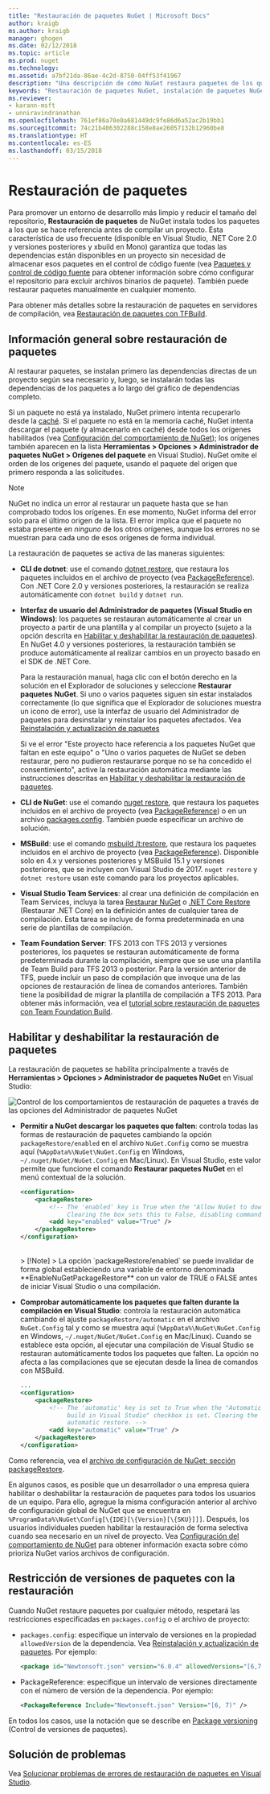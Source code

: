 ```yaml
---
title: "Restauración de paquetes NuGet | Microsoft Docs"
author: kraigb
ms.author: kraigb
manager: ghogen
ms.date: 02/12/2018
ms.topic: article
ms.prod: nuget
ms.technology: 
ms.assetid: a7bf21da-86ae-4c2d-8750-04ff53f41967
description: "Una descripción de cómo NuGet restaura paquetes de los que depende un proyecto, incluido cómo deshabilitar la restauración y la restricción de versiones."
keywords: "Restauración de paquetes NuGet, instalación de paquetes NuGet, instalación del paquete, restauración de paquetes, versiones de dependencia, deshabilitar la restauración automática, restricción de versiones de paquetes"
ms.reviewer:
- karann-msft
- unniravindranathan
ms.openlocfilehash: 761ef86a70e0a681449dc9fe86d6a52ac2b19bb1
ms.sourcegitcommit: 74c21b406302288c158e8ae26057132b12960be8
ms.translationtype: HT
ms.contentlocale: es-ES
ms.lasthandoff: 03/15/2018
---
```

# <a name="package-restore"></a>Restauración de paquetes

Para promover un entorno de desarrollo más limpio y reducir el tamaño del repositorio, **Restauración de paquetes** de NuGet instala todos los paquetes a los que se hace referencia antes de compilar un proyecto. Esta característica de uso frecuente (disponible en Visual Studio, .NET Core 2.0 y versiones posteriores y xbuild en Mono) garantiza que todas las dependencias están disponibles en un proyecto sin necesidad de almacenar esos paquetes en el control de código fuente (vea [Paquetes y control de código fuente](../consume-packages/packages-and-source-control.md) para obtener información sobre cómo configurar el repositorio para excluir archivos binarios de paquete). También puede restaurar paquetes manualmente en cualquier momento.

Para obtener más detalles sobre la restauración de paquetes en servidores de compilación, vea [Restauración de paquetes con TFBuild](../consume-packages/team-foundation-build.md).

## <a name="package-restore-overview"></a>Información general sobre restauración de paquetes

Al restaurar paquetes, se instalan primero las dependencias directas de un proyecto según sea necesario y, luego, se instalarán todas las dependencias de los paquetes a lo largo del gráfico de dependencias completo.

Si un paquete no está ya instalado, NuGet primero intenta recuperarlo desde la [caché](../consume-packages/managing-the-nuget-cache.md). Si el paquete no está en la memoria caché, NuGet intenta descargar el paquete (y almacenarlo en caché) desde todos los orígenes habilitados (vea [Configuración del comportamiento de NuGet](Configuring-NuGet-Behavior.md)); los orígenes también aparecen en la lista **Herramientas > Opciones > Administrador de paquetes NuGet > Orígenes del paquete** en Visual Studio). NuGet omite el orden de los orígenes del paquete, usando el paquete del origen que primero responda a las solicitudes.

> [!Note]
> NuGet no indica un error al restaurar un paquete hasta que se han comprobado todos los orígenes. En ese momento, NuGet informa del error solo para el último origen de la lista. El error implica que el paquete no estaba presente en *ninguno* de los otros orígenes, aunque los errores no se muestran para cada uno de esos orígenes de forma individual.

La restauración de paquetes se activa de las maneras siguientes:

- **CLI de dotnet**: use el comando [dotnet restore](/dotnet/core/tools/dotnet-restore?tabs=netcore2x), que restaura los paquetes incluidos en el archivo de proyecto (vea [PackageReference](../consume-packages/package-references-in-project-files.md)). Con .NET Core 2.0 y versiones posteriores, la restauración se realiza automáticamente con `dotnet build` y `dotnet run`.

- **Interfaz de usuario del Administrador de paquetes (Visual Studio en Windows)**: los paquetes se restauran automáticamente al crear un proyecto a partir de una plantilla y al compilar un proyecto (sujeto a la opción descrita en [Habilitar y deshabilitar la restauración de paquetes](#enabling-and-disabling-package-restore)). En NuGet 4.0 y versiones posteriores, la restauración también se produce automáticamente al realizar cambios en un proyecto basado en el SDK de .NET Core.

    Para la restauración manual, haga clic con el botón derecho en la solución en el Explorador de soluciones y seleccione **Restaurar paquetes NuGet**. Si uno o varios paquetes siguen sin estar instalados correctamente (lo que significa que el Explorador de soluciones muestra un icono de error), use la interfaz de usuario del Administrador de paquetes para desinstalar y reinstalar los paquetes afectados. Vea [Reinstalación y actualización de paquetes](../consume-packages/reinstalling-and-updating-packages.md)

    Si ve el error "Este proyecto hace referencia a los paquetes NuGet que faltan en este equipo" o "Uno o varios paquetes de NuGet se deben restaurar, pero no pudieron restaurarse porque no se ha concedido el consentimiento", active la restauración automática mediante las instrucciones descritas en [Habilitar y deshabilitar la restauración de paquetes](#enabling-and-disabling-package-restore).

- **CLI de NuGet**: use el comando [nuget restore](../tools/cli-ref-restore.md), que restaura los paquetes incluidos en el archivo de proyecto (vea [PackageReference](../consume-packages/package-references-in-project-files.md)) o en un archivo [packages.config](../reference/packages-config.md). También puede especificar un archivo de solución.

- **MSBuild**: use el comando [msbuild /t:restore](../reference/msbuild-targets.md#restore-target), que restaura los paquetes incluidos en el archivo de proyecto (vea [PackageReference](../consume-packages/package-references-in-project-files.md)). Disponible solo en 4.x y versiones posteriores y MSBuild 15.1 y versiones posteriores, que se incluyen con Visual Studio de 2017. `nuget restore` y `dotnet restore` usan este comando para los proyectos aplicables.

- **Visual Studio Team Services**: al crear una definición de compilación en Team Services, incluya la tarea [Restaurar NuGet](/vsts/build-release/tasks/package/nuget#restore-nuget-packages) o [.NET Core Restore](/vsts/build-release/tasks/build/dotnet-core#restore-nuget-packages) (Restaurar .NET Core) en la definición antes de cualquier tarea de compilación. Esta tarea se incluye de forma predeterminada en una serie de plantillas de compilación.

- **Team Foundation Server**: TFS 2013 con TFS 2013 y versiones posteriores, los paquetes se restauran automáticamente de forma predeterminada durante la compilación, siempre que se use una plantilla de Team Build para TFS 2013 o posterior. Para la versión anterior de TFS, puede incluir un paso de compilación que invoque una de las opciones de restauración de línea de comandos anteriores. También tiene la posibilidad de migrar la plantilla de compilación a TFS 2013. Para obtener más información, vea el [tutorial sobre restauración de paquetes con Team Foundation Build](../consume-packages/team-foundation-build.md).

## <a name="enabling-and-disabling-package-restore"></a>Habilitar y deshabilitar la restauración de paquetes

La restauración de paquetes se habilita principalmente a través de **Herramientas > Opciones > Administrador de paquetes NuGet** en Visual Studio:

![Control de los comportamientos de restauración de paquetes a través de las opciones del Administrador de paquetes NuGet](media/Restore-01-AutoRestoreOptions.png)

- **Permitir a NuGet descargar los paquetes que falten**: controla todas las formas de restauración de paquetes cambiando la opción `packageRestore/enabled` en el archivo `NuGet.Config` como se muestra aquí (`%AppData%\NuGet\NuGet.Config` en Windows, `~/.nuget/NuGet/NuGet.Config` en Mac/Linux). En Visual Studio, este valor permite que funcione el comando **Restaurar paquetes NuGet** en el menú contextual de la solución.

    ```xml
    <configuration>
        <packageRestore>
            <!-- The 'enabled' key is True when the "Allow NuGet to download missing packages" checkbox is set.
                 Clearing the box sets this to False, disabling command-line, automatic, and MSBuild-Integrated restore. -->
            <add key="enabled" value="True" />
        </packageRestore>
    </configuration>
    ```
    <br/>
    > [!Note]
    >  La opción `packageRestore/enabled` se puede invalidar de forma global estableciendo una variable de entorno denominada **EnableNuGetPackageRestore** con un valor de TRUE o FALSE antes de iniciar Visual Studio o una compilación.

- **Comprobar automáticamente los paquetes que falten durante la compilación en Visual Studio**: controla la restauración automática cambiando el ajuste `packageRestore/automatic` en el archivo `NuGet.Config` tal y como se muestra aquí (`%AppData%\NuGet\NuGet.Config` en Windows, `~/.nuget/NuGet/NuGet.Config` en Mac/Linux). Cuando se establece esta opción, al ejecutar una compilación de Visual Studio se restauran automáticamente todos los paquetes que falten. La opción no afecta a las compilaciones que se ejecutan desde la línea de comandos con MSBuild.

    ```xml
    ...
    <configuration>
        <packageRestore>
            <!-- The 'automatic' key is set to True when the "Automatically check for missing packages during
                 build in Visual Studio" checkbox is set. Clearing the box sets this to False and disables
                 automatic restore. -->
            <add key="automatic" value="True" />
        </packageRestore>
    </configuration>
    ```

Como referencia, vea el [archivo de configuración de NuGet: sección packageRestore](../reference/nuget-config-file.md#packagerestore-section).

En algunos casos, es posible que un desarrollador o una empresa quiera habilitar o deshabilitar la restauración de paquetes para todos los usuarios de un equipo. Para ello, agregue la misma configuración anterior al archivo de configuración global de NuGet que se encuentra en `%ProgramData%\NuGet\Config[\{IDE}[\{Version}[\{SKU}]]]`. Después, los usuarios individuales pueden habilitar la restauración de forma selectiva cuando sea necesario en un nivel de proyecto. Vea [Configuración del comportamiento de NuGet](../consume-packages/configuring-nuget-behavior.md#how-settings-are-applied) para obtener información exacta sobre cómo prioriza NuGet varios archivos de configuración.

## <a name="constraining-package-versions-with-restore"></a>Restricción de versiones de paquetes con la restauración

Cuando NuGet restaure paquetes por cualquier método, respetará las restricciones especificadas en `packages.config` o el archivo de proyecto:

- `packages.config`: especifique un intervalo de versiones en la propiedad `allowedVersion` de la dependencia. Vea [Reinstalación y actualización de paquetes](../consume-packages/reinstalling-and-updating-packages.md#constraining-upgrade-versions). Por ejemplo:

    ```xml
    <package id="Newtonsoft.json" version="6.0.4" allowedVersions="[6,7)" />
    ```

- PackageReference: especifique un intervalo de versiones directamente con el número de versión de la dependencia. Por ejemplo:

    ```xml
    <PackageReference Include="Newtonsoft.json" Version="[6, 7)" />
    ```

En todos los casos, use la notación que se describe en [Package versioning](../reference/package-versioning.md) (Control de versiones de paquetes).

## <a name="troubleshooting"></a>Solución de problemas

Vea [Solucionar problemas de errores de restauración de paquetes en Visual Studio](package-restore-troubleshooting.md).